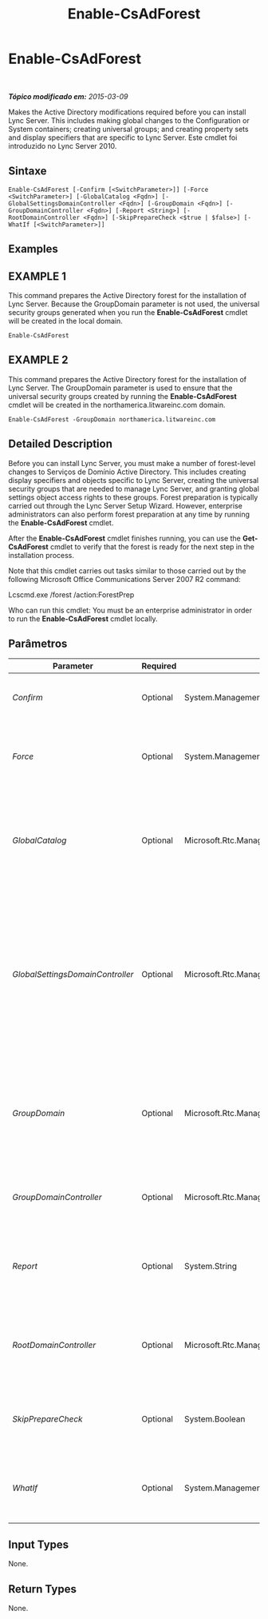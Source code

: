 ﻿---
title: Enable-CsAdForest
TOCTitle: Enable-CsAdForest
ms:assetid: 2381fca7-294b-486d-919d-e8626cef6fea
ms:mtpsurl: https://technet.microsoft.com/pt-br/library/Gg425713(v=OCS.15)
ms:contentKeyID: 49306145
ms.date: 05/19/2016
mtps_version: v=OCS.15
ms.translationtype: HT
---

# Enable-CsAdForest

 

_**Tópico modificado em:** 2015-03-09_

Makes the Active Directory modifications required before you can install Lync Server. This includes making global changes to the Configuration or System containers; creating universal groups; and creating property sets and display specifiers that are specific to Lync Server. Este cmdlet foi introduzido no Lync Server 2010.

## Sintaxe

    Enable-CsAdForest [-Confirm [<SwitchParameter>]] [-Force <SwitchParameter>] [-GlobalCatalog <Fqdn>] [-GlobalSettingsDomainController <Fqdn>] [-GroupDomain <Fqdn>] [-GroupDomainController <Fqdn>] [-Report <String>] [-RootDomainController <Fqdn>] [-SkipPrepareCheck <$true | $false>] [-WhatIf [<SwitchParameter>]]

## Examples

## EXAMPLE 1

This command prepares the Active Directory forest for the installation of Lync Server. Because the GroupDomain parameter is not used, the universal security groups generated when you run the **Enable-CsAdForest** cmdlet will be created in the local domain.

    Enable-CsAdForest

## EXAMPLE 2

This command prepares the Active Directory forest for the installation of Lync Server. The GroupDomain parameter is used to ensure that the universal security groups created by running the **Enable-CsAdForest** cmdlet will be created in the northamerica.litwareinc.com domain.

    Enable-CsAdForest -GroupDomain northamerica.litwareinc.com

## Detailed Description

Before you can install Lync Server, you must make a number of forest-level changes to Serviços de Domínio Active Directory. This includes creating display specifiers and objects specific to Lync Server, creating the universal security groups that are needed to manage Lync Server, and granting global settings object access rights to these groups. Forest preparation is typically carried out through the Lync Server Setup Wizard. However, enterprise administrators can also perform forest preparation at any time by running the **Enable-CsAdForest** cmdlet.

After the **Enable-CsAdForest** cmdlet finishes running, you can use the **Get-CsAdForest** cmdlet to verify that the forest is ready for the next step in the installation process.

Note that this cmdlet carries out tasks similar to those carried out by the following Microsoft Office Communications Server 2007 R2 command:

Lcscmd.exe /forest /action:ForestPrep

Who can run this cmdlet: You must be an enterprise administrator in order to run the **Enable-CsAdForest** cmdlet locally.

## Parâmetros


<table>
<colgroup>
<col style="width: 25%" />
<col style="width: 25%" />
<col style="width: 25%" />
<col style="width: 25%" />
</colgroup>
<thead>
<tr class="header">
<th>Parameter</th>
<th>Required</th>
<th>Type</th>
<th>Description</th>
</tr>
</thead>
<tbody>
<tr class="odd">
<td><p><em>Confirm</em></p></td>
<td><p>Optional</p></td>
<td><p>System.Management.Automation.SwitchParameter</p></td>
<td><p>Solicita confirmação antes da execução do comando.</p></td>
</tr>
<tr class="even">
<td><p><em>Force</em></p></td>
<td><p>Optional</p></td>
<td><p>System.Management.Automation.SwitchParameter</p></td>
<td><p>Suppresses the display of any non-fatal error message that might occur when running the command.</p></td>
</tr>
<tr class="odd">
<td><p><em>GlobalCatalog</em></p></td>
<td><p>Optional</p></td>
<td><p>Microsoft.Rtc.Management.Deploy.Fqdn</p></td>
<td><p>FQDN of a global catalog server in your domain. This parameter is not required if you are running the <strong>Enable-CsAdForest</strong> cmdlet on a computer with an account in your domain.</p></td>
</tr>
<tr class="even">
<td><p><em>GlobalSettingsDomainController</em></p></td>
<td><p>Optional</p></td>
<td><p>Microsoft.Rtc.Management.Deploy.Fqdn</p></td>
<td><p>FQDN of a domain controller where global settings are stored. If global settings are stored in the System container in Active Directory, then this parameter must point to the root domain controller. If global settings are stored in the Configuration container, then any domain controller can be used and this parameter can be omitted.</p></td>
</tr>
<tr class="odd">
<td><p><em>GroupDomain</em></p></td>
<td><p>Optional</p></td>
<td><p>Microsoft.Rtc.Management.Deploy.Fqdn</p></td>
<td><p>Fully qualified domain name (FQDN) of the domain where the new universal security groups should be created. If this parameter is not included, then the groups will be created in the local domain.</p></td>
</tr>
<tr class="even">
<td><p><em>GroupDomainController</em></p></td>
<td><p>Optional</p></td>
<td><p>Microsoft.Rtc.Management.Deploy.Fqdn</p></td>
<td><p>FQDN of a domain controller where universal group information is stored.</p></td>
</tr>
<tr class="odd">
<td><p><em>Report</em></p></td>
<td><p>Optional</p></td>
<td><p>System.String</p></td>
<td><p>Enables you to specify a file path for the log file created when the cmdlet runs. For example: -Report &quot;C:\Logs\ForestPrep.html&quot;</p></td>
</tr>
<tr class="even">
<td><p><em>RootDomainController</em></p></td>
<td><p>Optional</p></td>
<td><p>Microsoft.Rtc.Management.Deploy.Fqdn</p></td>
<td><p>FQDN of the root domain controller, used to create trust paths for clients that need to access resources in domains other than their own.</p></td>
</tr>
<tr class="odd">
<td><p><em>SkipPrepareCheck</em></p></td>
<td><p>Optional</p></td>
<td><p>System.Boolean</p></td>
<td><p>When set to True ($True), causes Enable-CsAdForest to run without first doing its initial preparation checks.</p></td>
</tr>
<tr class="even">
<td><p><em>WhatIf</em></p></td>
<td><p>Optional</p></td>
<td><p>System.Management.Automation.SwitchParameter</p></td>
<td><p>Descreve o que aconteceria se o comando fosse executado sem ser executado de fato.</p></td>
</tr>
</tbody>
</table>


## Input Types

None.

## Return Types

None.

